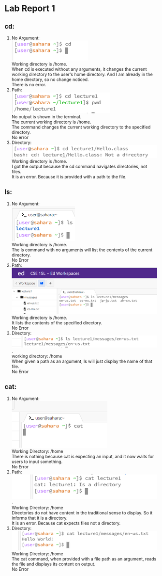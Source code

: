# Lab Report 1
## cd:
1. No Argument:  
   ![Image](cdnoarg.jpg)      
   Working directory is /home.  
   When cd is executed without any arguments, it changes the current working directory to the user's home directory. And I am already in the home directory, so no change noticed.  
   There is no error.
2. Path:  
   ![Image](cdwithpath.jpg)  
   No output is shown in the terminal.  
   The current working directory is /home.    
   The command changes the current working directory to the specified directory.  
   No error
3. Directory:  
   ![Image](cdwithfile.jpg)  
   Working directory is /home.   
   I got the output because the cd command navigates directories, not files.  
   It is an error. Because it is provided with a path to the file.
## ls:
1. No Argument:  
   ![Image](lsnoarg.jpg)   
   Working directory is /home.  
   The ls command with no arguments will list the contents of the current directory.  
   No Error
2. Path:  
   ![Image](lspath.jpg)  
    Working directory is /home.  
   It lists the contents of the specified directory.  
   No Error
3. Directory:  
  ![Image](lsfile.jpg).  
   working directory: /home  
   When given a path as an argument, ls will just display the name of that file.  
   No Error
## cat:
1. No Argument:  
   ![Image](catnoarg.jpg)  
   Working Directory: /home  
   There is nothing because cat is expecting an input, and it now waits for users to input something.  
   No Error
2. Path:  
   ![Image](catpath.jpg).  
   Working Directory: /home  
   Directories do not have content in the traditional sense to display. So it informs that it is a directory.  
   It is an error. Because cat expects files not a directory.
 3. Directory:  
    ![Image](catfile.jpg)  
    Working Directory: /home  
    The cat command, when provided with a file path as an argument, reads the file and displays its content on output.  
    No Error

